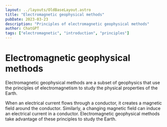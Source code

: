 ```yaml
---
layout: ../layouts/OldBaseLayout.astro
title: "Electromagnetic geophysical methods"
pubDate: 2023-03-23
description: "Principles of electromagnetic geophysical methods"
author: ChatGPT
tags: ["electromagnetic", "introduction", "principles"]
---
```


# Electromagnetic geophysical methods

Electromagnetic geophysical methods are a subset of geophysics that use the principles of electromagnetism to study the physical properties of the Earth.

When an electrical current flows through a conductor, it creates a magnetic field around the conductor. Similarly, a changing magnetic field can induce an electrical current in a conductor. Electromagnetic geophysical methods take advantage of these principles to study the Earth.
